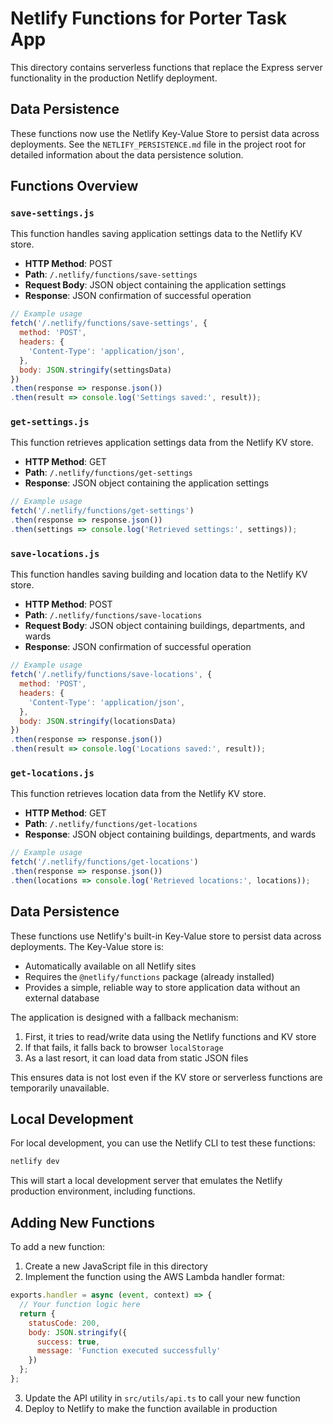 # Netlify Functions for Porter Task App

This directory contains serverless functions that replace the Express server functionality in the production Netlify deployment.

## Data Persistence

These functions now use the Netlify Key-Value Store to persist data across deployments. See the `NETLIFY_PERSISTENCE.md` file in the project root for detailed information about the data persistence solution.

## Functions Overview

### `save-settings.js`

This function handles saving application settings data to the Netlify KV store.

- **HTTP Method**: POST
- **Path**: `/.netlify/functions/save-settings`
- **Request Body**: JSON object containing the application settings
- **Response**: JSON confirmation of successful operation

```javascript
// Example usage
fetch('/.netlify/functions/save-settings', {
  method: 'POST',
  headers: {
    'Content-Type': 'application/json',
  },
  body: JSON.stringify(settingsData)
})
.then(response => response.json())
.then(result => console.log('Settings saved:', result));
```

### `get-settings.js`

This function retrieves application settings data from the Netlify KV store.

- **HTTP Method**: GET
- **Path**: `/.netlify/functions/get-settings`
- **Response**: JSON object containing the application settings

```javascript
// Example usage
fetch('/.netlify/functions/get-settings')
.then(response => response.json())
.then(settings => console.log('Retrieved settings:', settings));
```

### `save-locations.js`

This function handles saving building and location data to the Netlify KV store.

- **HTTP Method**: POST
- **Path**: `/.netlify/functions/save-locations`
- **Request Body**: JSON object containing buildings, departments, and wards
- **Response**: JSON confirmation of successful operation

```javascript
// Example usage
fetch('/.netlify/functions/save-locations', {
  method: 'POST',
  headers: {
    'Content-Type': 'application/json',
  },
  body: JSON.stringify(locationsData)
})
.then(response => response.json())
.then(result => console.log('Locations saved:', result));
```

### `get-locations.js`

This function retrieves location data from the Netlify KV store.

- **HTTP Method**: GET
- **Path**: `/.netlify/functions/get-locations`
- **Response**: JSON object containing buildings, departments, and wards

```javascript
// Example usage
fetch('/.netlify/functions/get-locations')
.then(response => response.json())
.then(locations => console.log('Retrieved locations:', locations));
```

## Data Persistence

These functions use Netlify's built-in Key-Value store to persist data across deployments. The Key-Value store is:

- Automatically available on all Netlify sites
- Requires the `@netlify/functions` package (already installed)
- Provides a simple, reliable way to store application data without an external database

The application is designed with a fallback mechanism:
1. First, it tries to read/write data using the Netlify functions and KV store
2. If that fails, it falls back to browser `localStorage`
3. As a last resort, it can load data from static JSON files

This ensures data is not lost even if the KV store or serverless functions are temporarily unavailable.

## Local Development

For local development, you can use the Netlify CLI to test these functions:

```bash
netlify dev
```

This will start a local development server that emulates the Netlify production environment, including functions.

## Adding New Functions

To add a new function:

1. Create a new JavaScript file in this directory
2. Implement the function using the AWS Lambda handler format:

```javascript
exports.handler = async (event, context) => {
  // Your function logic here
  return {
    statusCode: 200,
    body: JSON.stringify({ 
      success: true,
      message: 'Function executed successfully'
    })
  };
};
```

3. Update the API utility in `src/utils/api.ts` to call your new function
4. Deploy to Netlify to make the function available in production
